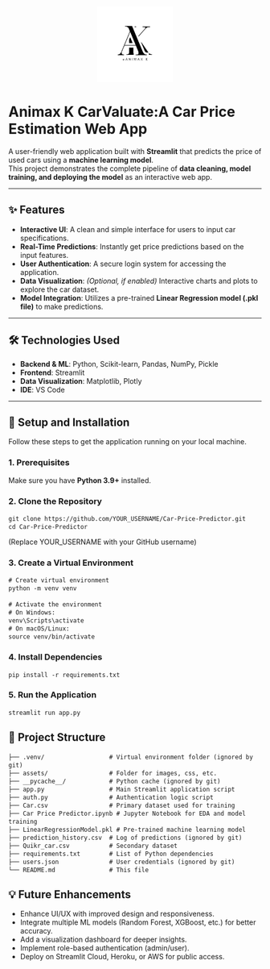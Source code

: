 <p align="center">
  <img src="./assets/logo.png" alt="Project Logo" width="150">
</p>

#  Animax K CarValuate:A Car Price Estimation Web App

A user-friendly web application built with **Streamlit** that predicts the price of used cars using a **machine learning model**.  
This project demonstrates the complete pipeline of **data cleaning, model training, and deploying the model** as an interactive web app.

---

## ✨ Features
- **Interactive UI**: A clean and simple interface for users to input car specifications.  
- **Real-Time Predictions**: Instantly get price predictions based on the input features.  
- **User Authentication**: A secure login system for accessing the application.  
- **Data Visualization**: *(Optional, if enabled)* Interactive charts and plots to explore the car dataset.  
- **Model Integration**: Utilizes a pre-trained **Linear Regression model (.pkl file)** to make predictions.  

---

## 🛠️ Technologies Used
- **Backend & ML**: Python, Scikit-learn, Pandas, NumPy, Pickle  
- **Frontend**: Streamlit  
- **Data Visualization**: Matplotlib, Plotly  
- **IDE**: VS Code  

---

## 🚀 Setup and Installation

Follow these steps to get the application running on your local machine.  

### 1. Prerequisites  
Make sure you have **Python 3.9+** installed.  

### 2. Clone the Repository
```arduino
git clone https://github.com/YOUR_USERNAME/Car-Price-Predictor.git
cd Car-Price-Predictor
```
(Replace YOUR_USERNAME with your GitHub username)

### 3. Create a Virtual Environment
```arduino
# Create virtual environment
python -m venv venv

# Activate the environment
# On Windows:
venv\Scripts\activate
# On macOS/Linux:
source venv/bin/activate
```
### 4. Install Dependencies
```arduino
pip install -r requirements.txt
```

### 5. Run the Application
```arduino
streamlit run app.py
```

## 📂 Project Structure
```plaintext
├── .venv/                  # Virtual environment folder (ignored by git)
├── assets/                 # Folder for images, css, etc.
├── __pycache__/            # Python cache (ignored by git)
├── app.py                  # Main Streamlit application script
├── auth.py                 # Authentication logic script
├── Car.csv                 # Primary dataset used for training
├── Car Price Predictor.ipynb # Jupyter Notebook for EDA and model training
├── LinearRegressionModel.pkl # Pre-trained machine learning model
├── prediction_history.csv  # Log of predictions (ignored by git)
├── Quikr_car.csv           # Secondary dataset
├── requirements.txt        # List of Python dependencies
├── users.json              # User credentials (ignored by git)
└── README.md               # This file
```

## 💡 Future Enhancements

* Enhance UI/UX with improved design and responsiveness.
* Integrate multiple ML models (Random Forest, XGBoost, etc.) for better accuracy.
* Add a visualization dashboard for deeper insights.
* Implement role-based authentication (admin/user).
* Deploy on Streamlit Cloud, Heroku, or AWS for public access.
